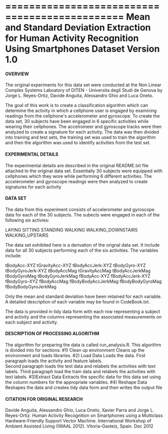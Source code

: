 ==============================================
Mean and Standard Deviation Extraction for
Human Activity Recognition Using Smartphones Dataset
Version 1.0
==============================================


#### OVERVIEW
The original experiments for this data set were conducted at the Non Linear Complex Systems Laboatory of DITEN - Universita degli Studi de Genova by Jorge L. Reyes-Ortiz, Davide Anguita, Alessandro Ghio and Luca Oneto.

The goal of this work is to create a classification algorithm which can determine the activity in which a cellphone user is engaged by examining readings from the cellphone's accelerometer and gyroscope.  To create the data set, 30 subjects have been engaged in 6 specific activities while wearing their cellphones.  The accelromeer and gyroscope tracks were then analyzed to create a signature for each activity.  The data was then divided into training and test sets, the training set was used to train the algorithm and then the algorithm was used to identify activities from the test set.

#### EXPERIMENTAL DETAILS
The experimental details are described in the original README.txt file attached to the original data set.  Essentially 30 subjects were equipped with cellphones which they wore while performing 6 different activities.  The accelerometer and gyroscope readings were then analyzed to create signatures for each activity

#### DATA SET
The data from this experiment consists of accelerometer and gyroscope data for each of the 30 subjects.  The subects were engaged in each of the following six activies:

LAYING
SITTING
STANDING
WALKING
WALKING_DOWNSTAIRS
WALKING_UPSTAIRS

The data set exhibited here is a derivation of the orignal data set.  It include data for all 30 subjects performing each of the six activities. The variables include:

tBodyAcc-XYZ
tGravityAcc-XYZ
tBodyAccJerk-XYZ
tBodyGyro-XYZ
tBodyGyroJerk-XYZ
tBodyAccMag
tGravityAccMag
tBodyAccJerkMag
tBodyGyroMag
tBodyGyroJerkMag
fBodyAcc-XYZ
fBodyAccJerk-XYZ
fBodyGyro-XYZ
fBodyAccMag
fBodyBodyAccJerkMag
fBodyBodyGyroMag
fBodyBodyGyroJerkMag

Only the mean and standard deviation have been retained for each variable.  A detailed description of each variable may be found in CodeBook.txt.

The data is provided in tidy data form with each row representing a subject and activity and the columns representing the associated measurements on each subject and activity.

#### DESCRIPTION OF PROCESSING ALGORITHM
The algorithm for preparing the data is called run_analysis.R.  This algorithm is divided into for sections:
#1) Clean up environment 
   Cleans up the environment and loads libraries.
#2) Load Data
   Loads the data.  First paragraph loads the activity and feature labels.  
   Second paragraph loads the test data and relabels the activities with text labels.
   Third paragraph load the train data and relabels the activities with text labels.
#3)Extract Data
   Extracts the specific data for this data set using the column numbers for the appropriate variables.
#4) Reshape Data
   Reshapes the data and creates tidy data form and then writes the output file


#### CITATION FOR ORIGINAL RESEARCH

Davide Anguita, Alessandro Ghio, Luca Oneto, Xavier Parra and Jorge L. Reyes-Ortiz. Human Activity Recognition on Smartphones using a Multiclass Hardware-Friendly Support Vector Machine. International Workshop of Ambient Assisted Living (IWAAL 2012). Vitoria-Gasteiz, Spain. Dec 2012

